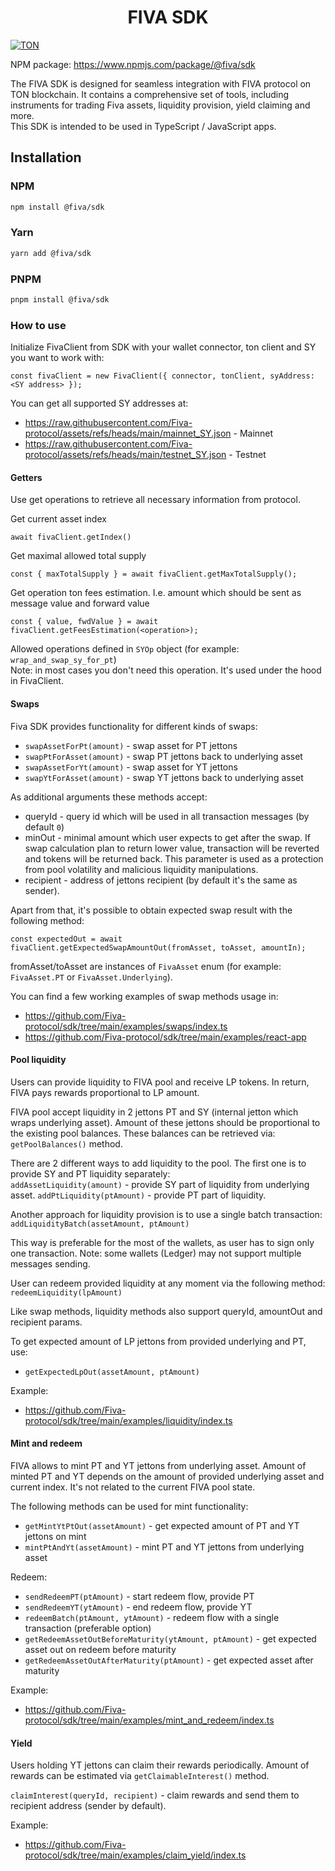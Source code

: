 <div align="center">
  <h1>FIVA SDK</h1>
</div>

[![TON](https://img.shields.io/badge/based%20on-TON-blue)](https://ton.org/)

NPM package: https://www.npmjs.com/package/@fiva/sdk

The FIVA SDK is designed for seamless integration with FIVA protocol on TON blockchain.
It contains a comprehensive set of tools, including instruments for trading Fiva assets,
liquidity provision, yield claiming and more.  
This SDK is intended to be used in TypeScript / JavaScript apps.

## Installation

### NPM

```bash
npm install @fiva/sdk
```

### Yarn

```bash
yarn add @fiva/sdk
```

### PNPM

```bash
pnpm install @fiva/sdk
```

### How to use

Initialize FivaClient from SDK with your wallet connector, ton client and SY you want to work with:
```
const fivaClient = new FivaClient({ connector, tonClient, syAddress: <SY address> });
```

You can get all supported SY addresses at:
- https://raw.githubusercontent.com/Fiva-protocol/assets/refs/heads/main/mainnet_SY.json - Mainnet
- https://raw.githubusercontent.com/Fiva-protocol/assets/refs/heads/main/testnet_SY.json - Testnet

#### Getters
Use get operations to retrieve all necessary information from protocol.

Get current asset index
```
await fivaClient.getIndex()
```

Get maximal allowed total supply
```
const { maxTotalSupply } = await fivaClient.getMaxTotalSupply();
```

Get operation ton fees estimation. I.e. amount which should be sent as message value and forward value
```
const { value, fwdValue } = await fivaClient.getFeesEstimation(<operation>);
```
Allowed operations defined in `SYOp` object (for example: `wrap_and_swap_sy_for_pt`)  
Note: in most cases you don't need this operation. It's used under the hood in FivaClient.

#### Swaps

Fiva SDK provides functionality for different kinds of swaps:
- `swapAssetForPt(amount)` - swap asset for PT jettons
- `swapPtForAsset(amount)` - swap PT jettons back to underlying asset
- `swapAssetForYt(amount)` - swap asset for YT jettons
- `swapYtForAsset(amount)` - swap YT jettons back to underlying asset

As additional arguments these methods accept:
- queryId - query id which will be used in all transaction messages (by default `0`)
- minOut - minimal amount which user expects to get after the swap.
If swap calculation plan to return lower value, transaction will be reverted and tokens will be returned back.
This parameter is used as a protection from pool volatility and malicious liquidity manipulations.
- recipient - address of jettons recipient (by default it's the same as sender).

Apart from that, it's possible to obtain expected swap result with the following method:
```
const expectedOut = await fivaClient.getExpectedSwapAmountOut(fromAsset, toAsset, amountIn);
```
fromAsset/toAsset are instances of `FivaAsset` enum (for example: `FivaAsset.PT` or `FivaAsset.Underlying`).

You can find a few working examples of swap methods usage in:
- https://github.com/Fiva-protocol/sdk/tree/main/examples/swaps/index.ts
- https://github.com/Fiva-protocol/sdk/tree/main/examples/react-app

#### Pool liquidity

Users can provide liquidity to FIVA pool and receive LP tokens.
In return, FIVA pays rewards proportional to LP amount.

FIVA pool accept liquidity in 2 jettons PT and SY (internal jetton which wraps underlying asset).
Amount of these jettons should be proportional to the existing pool balances. 
These balances can be retrieved via: `getPoolBalances()` method.

There are 2 different ways to add liquidity to the pool. 
The first one is to provide SY and PT liquidity separately:  
`addAssetLiquidity(amount)` - provide SY part of liquidity from underlying asset.
`addPtLiquidity(ptAmount)` - provide PT part of liquidity.

Another approach for liquidity provision is to use a single batch transaction:  
`addLiquidityBatch(assetAmount, ptAmount)`

This way is preferable for the most of the wallets, as user has to sign only one transaction. 
Note: some wallets (Ledger) may not support multiple messages sending.

User can redeem provided liquidity at any moment via the following method:  
`redeemLiquidity(lpAmount)`

Like swap methods, liquidity methods also support queryId, amountOut and recipient params.

To get expected amount of LP jettons from provided underlying and PT, use:
- `getExpectedLpOut(assetAmount, ptAmount)`


Example:
- https://github.com/Fiva-protocol/sdk/tree/main/examples/liquidity/index.ts


#### Mint and redeem

FIVA allows to mint PT and YT jettons from underlying asset. 
Amount of minted PT and YT depends on the amount of provided underlying asset and current index. 
It's not related to the current FIVA pool state.

The following methods can be used for mint functionality: 
- `getMintYtPtOut(assetAmount)` - get expected amount of PT and YT jettons on mint
- `mintPtAndYt(assetAmount)` - mint PT and YT jettons from underlying asset

Redeem:
- `sendRedeemPT(ptAmount)` - start redeem flow, provide PT
- `sendRedeemYT(ytAmount)` - end redeem flow, provide YT
- `redeemBatch(ptAmount, ytAmount)` - redeem flow with a single transaction (preferable option)
- `getRedeemAssetOutBeforeMaturity(ytAmount, ptAmount)` - get expected asset out on redeem before maturity
- `getRedeemAssetOutAfterMaturity(ptAmount)` - get expected asset after maturity

Example:
- https://github.com/Fiva-protocol/sdk/tree/main/examples/mint_and_redeem/index.ts


#### Yield

Users holding YT jettons can claim their rewards periodically. 
Amount of rewards can be estimated via `getClaimableInterest()` method.

`claimInterest(queryId, recipient)` - claim rewards and send them to recipient address (sender by default).


Example:
- https://github.com/Fiva-protocol/sdk/tree/main/examples/claim_yield/index.ts
